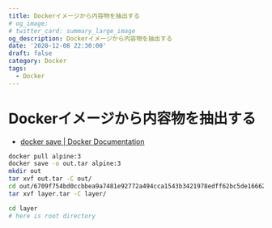 ```yaml
---
title: Dockerイメージから内容物を抽出する
# og_image:
# twitter_card: summary_large_image
og_description: Dockerイメージから内容物を抽出する
date: '2020-12-08 22:30:00'
draft: false
category: Docker
tags:
  - Docker
---
```


# Dockerイメージから内容物を抽出する

- [docker save | Docker Documentation](https://docs.docker.com/engine/reference/commandline/save/#save-an-image-to-a-targz-file-using-gzip)

```bash
docker pull alpine:3
docker save -o out.tar alpine:3
mkdir out
tar xvf out.tar -C out/
cd out/6709f754bd0ccbbea9a7481e92772a494cca1543b3421978edff62bc5de16662
tar xvf layer.tar -C layer/

cd layer
# here is root directory
```
